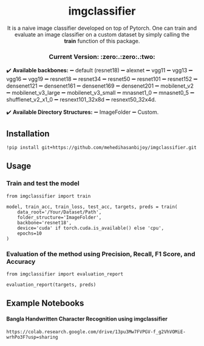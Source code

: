 <h1 align="center">imgclassifier</h1>
  <p align="center">
    It is a naive image classifier developed on top of Pytorch. One can train and evaluate an image classifier on a custom dataset by simply calling the <b>train</b> function of this package.
  </p>

<h3 align="center">Current Version: :zero:.:zero:.:two:</h3>

:heavy_check_mark: **Available backbones:** :heavy_minus_sign: default (resnet18) :heavy_minus_sign: alexnet :heavy_minus_sign: vgg11 :heavy_minus_sign: vgg13 :heavy_minus_sign: vgg16 :heavy_minus_sign: vgg19 :heavy_minus_sign: resnet18 :heavy_minus_sign: resnet34 :heavy_minus_sign: resnet50 :heavy_minus_sign: resnet101 :heavy_minus_sign: resnet152 :heavy_minus_sign: densenet121 :heavy_minus_sign: densenet161 :heavy_minus_sign: densenet169 :heavy_minus_sign: densenet201 :heavy_minus_sign: mobilenet_v2 :heavy_minus_sign: mobilenet_v3_large :heavy_minus_sign: mobilenet_v3_small :heavy_minus_sign: mnasnet1_0 :heavy_minus_sign: mnasnet0_5 :heavy_minus_sign: shufflenet_v2_x1_0 :heavy_minus_sign: resnext101_32x8d :heavy_minus_sign: resnext50_32x4d.

:heavy_check_mark: **Available Directory Structures:** :heavy_minus_sign: ImageFolder :heavy_minus_sign: Custom.


## Installation
```
!pip install git+https://github.com/mehedihasanbijoy/imgclassifier.git
```

## Usage
### Train and test the model
```
from imgclassifier import train

model, train_acc, train_loss, test_acc, targets, preds = train(
    data_root='/Your/Dataset/Path', 
    folder_structure='ImageFolder', 
    backbone='resnet18',
    device='cuda' if torch.cuda.is_available() else 'cpu', 
    epochs=10
)
```

### Evaluation of the method using Precision, Recall, F1 Score, and Accuracy
```
from imgclassifier import evaluation_report

evaluation_report(targets, preds)
```



## Example Notebooks
#### Bangla Handwritten Character Recognition using imgclassifier
```
https://colab.research.google.com/drive/13pu3Mw7FVPGV-f_g2VhVOMiE-wrhPo3F?usp=sharing
```
